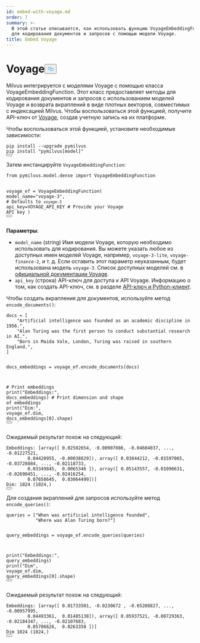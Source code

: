 ```yaml
---
id: embed-with-voyage.md
order: 7
summary: >-
  В этой статье описывается, как использовать функцию VoyageEmbeddingFunction
  для кодирования документов и запросов с помощью модели Voyage.
title: Embed Voyage
---
```

<h1 id="Voyage" class="common-anchor-header">Voyage<button data-href="#Voyage" class="anchor-icon" translate="no">
      <svg translate="no"
        aria-hidden="true"
        focusable="false"
        height="20"
        version="1.1"
        viewBox="0 0 16 16"
        width="16"
      >
        <path
          fill="#0092E4"
          fill-rule="evenodd"
          d="M4 9h1v1H4c-1.5 0-3-1.69-3-3.5S2.55 3 4 3h4c1.45 0 3 1.69 3 3.5 0 1.41-.91 2.72-2 3.25V8.59c.58-.45 1-1.27 1-2.09C10 5.22 8.98 4 8 4H4c-.98 0-2 1.22-2 2.5S3 9 4 9zm9-3h-1v1h1c1 0 2 1.22 2 2.5S13.98 12 13 12H9c-.98 0-2-1.22-2-2.5 0-.83.42-1.64 1-2.09V6.25c-1.09.53-2 1.84-2 3.25C6 11.31 7.55 13 9 13h4c1.45 0 3-1.69 3-3.5S14.5 6 13 6z"
        ></path>
      </svg>
    </button></h1><p>Milvus интегрируется с моделями Voyage с помощью класса VoyageEmbeddingFunction. Этот класс предоставляет методы для кодирования документов и запросов с использованием моделей Voyage и возврата вкраплений в виде плотных векторов, совместимых с индексацией Milvus. Чтобы воспользоваться этой функцией, получите API-ключ от <a href="https://docs.voyageai.com/docs/api-key-and-installation">Voyage</a>, создав учетную запись на их платформе.</p>
<p>Чтобы воспользоваться этой функцией, установите необходимые зависимости:</p>
<pre><code translate="no" class="language-bash">pip install --upgrade pymilvus
pip install <span class="hljs-string">&quot;pymilvus[model]&quot;</span>
<button class="copy-code-btn"></button></code></pre>
<p>Затем инстанцируйте <code translate="no">VoyageEmbeddingFunction</code>:</p>
<pre><code translate="no" class="language-python"><span class="hljs-keyword">from</span> pymilvus.model.dense <span class="hljs-keyword">import</span> VoyageEmbeddingFunction

voyage_ef = VoyageEmbeddingFunction(
    model_name=<span class="hljs-string">&quot;voyage-3&quot;</span>, <span class="hljs-comment"># Defaults to `voyage-3`</span>
    api_key=VOYAGE_API_KEY <span class="hljs-comment"># Provide your Voyage API key</span>
)
<button class="copy-code-btn"></button></code></pre>
<p><strong>Параметры</strong>:</p>
<ul>
<li><code translate="no">model_name</code> (string) Имя модели Voyage, которую необходимо использовать для кодирования. Вы можете указать любое из доступных имен моделей Voyage, например, <code translate="no">voyage-3-lite</code>, <code translate="no">voyage-finance-2</code>, и т. д. Если оставить этот параметр неуказанным, будет использована модель <code translate="no">voyage-3</code>. Список доступных моделей см. в <a href="https://docs.voyageai.com/docs/embeddings">официальной документации Voyage</a>.</li>
<li><code translate="no">api_key</code> (строка) API-ключ для доступа к API Voyage. Информацию о том, как создать API-ключ, см. в разделе <a href="https://docs.voyageai.com/docs/api-key-and-installation">API-ключ и Python-клиент</a>.</li>
</ul>
<p>Чтобы создать вкрапления для документов, используйте метод <code translate="no">encode_documents()</code>:</p>
<pre><code translate="no" class="language-python">docs = [
    <span class="hljs-string">&quot;Artificial intelligence was founded as an academic discipline in 1956.&quot;</span>,
    <span class="hljs-string">&quot;Alan Turing was the first person to conduct substantial research in AI.&quot;</span>,
    <span class="hljs-string">&quot;Born in Maida Vale, London, Turing was raised in southern England.&quot;</span>,
]

docs_embeddings = voyage_ef.encode_documents(docs)

<span class="hljs-comment"># Print embeddings</span>
<span class="hljs-built_in">print</span>(<span class="hljs-string">&quot;Embeddings:&quot;</span>, docs_embeddings)
<span class="hljs-comment"># Print dimension and shape of embeddings</span>
<span class="hljs-built_in">print</span>(<span class="hljs-string">&quot;Dim:&quot;</span>, voyage_ef.dim, docs_embeddings[<span class="hljs-number">0</span>].shape)
<button class="copy-code-btn"></button></code></pre>
<p>Ожидаемый результат похож на следующий:</p>
<pre><code translate="no" class="language-python">Embeddings: [array([ <span class="hljs-number">0.02582654</span>, -<span class="hljs-number">0.00907086</span>, -<span class="hljs-number">0.04604037</span>, ..., -<span class="hljs-number">0.01227521</span>,
        <span class="hljs-number">0.04420955</span>, -<span class="hljs-number">0.00038829</span>]), array([ <span class="hljs-number">0.03844212</span>, -<span class="hljs-number">0.01597065</span>, -<span class="hljs-number">0.03728884</span>, ..., -<span class="hljs-number">0.02118733</span>,
        <span class="hljs-number">0.03349845</span>,  <span class="hljs-number">0.0065346</span> ]), array([ <span class="hljs-number">0.05143557</span>, -<span class="hljs-number">0.01096631</span>, -<span class="hljs-number">0.02690451</span>, ..., -<span class="hljs-number">0.02416254</span>,
        <span class="hljs-number">0.07658645</span>,  <span class="hljs-number">0.03064499</span>])]
Dim: <span class="hljs-number">1024</span> (<span class="hljs-number">1024</span>,)
<button class="copy-code-btn"></button></code></pre>
<p>Для создания вкраплений для запросов используйте метод <code translate="no">encode_queries()</code>:</p>
<pre><code translate="no" class="language-python">queries = [<span class="hljs-string">&quot;When was artificial intelligence founded&quot;</span>, 
           <span class="hljs-string">&quot;Where was Alan Turing born?&quot;</span>]

query_embeddings = voyage_ef.encode_queries(queries)

<span class="hljs-built_in">print</span>(<span class="hljs-string">&quot;Embeddings:&quot;</span>, query_embeddings)
<span class="hljs-built_in">print</span>(<span class="hljs-string">&quot;Dim&quot;</span>, voyage_ef.dim, query_embeddings[<span class="hljs-number">0</span>].shape)
<button class="copy-code-btn"></button></code></pre>
<p>Ожидаемый результат похож на следующий:</p>
<pre><code translate="no" class="language-python">Embeddings: [array([ <span class="hljs-number">0.01733501</span>, -<span class="hljs-number">0.0230672</span> , -<span class="hljs-number">0.05208827</span>, ..., -<span class="hljs-number">0.00957995</span>,
        <span class="hljs-number">0.04493361</span>,  <span class="hljs-number">0.01485138</span>]), array([ <span class="hljs-number">0.05937521</span>, -<span class="hljs-number">0.00729363</span>, -<span class="hljs-number">0.02184347</span>, ..., -<span class="hljs-number">0.02107683</span>,
        <span class="hljs-number">0.05706626</span>,  <span class="hljs-number">0.0263358</span> ])]
Dim <span class="hljs-number">1024</span> (<span class="hljs-number">1024</span>,)
<button class="copy-code-btn"></button></code></pre>
